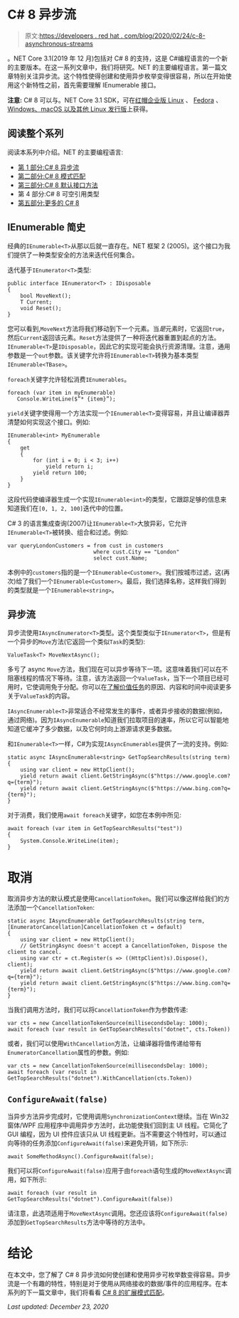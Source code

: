 # C# 8 异步流

> 原文:[https://developers . red hat . com/blog/2020/02/24/c-8-asynchronous-streams](https://developers.redhat.com/blog/2020/02/24/c-8-asynchronous-streams)

。NET Core 3.1(2019 年 12 月)包括对 C# 8 的支持，这是 C#编程语言的一个新的主要版本。在这一系列文章中，我们将研究。NET 的主要编程语言。第一篇文章特别关注异步流。这个特性使得创建和使用异步枚举变得很容易，所以在开始使用这个新特性之前，首先需要理解 IEnumerable 接口。

**注意:** C# 8 可以与。NET Core 3.1 SDK，可在[红帽企业版 Linux](https://access.redhat.com/documentation/en-us/net_core/) 、 [Fedora](http://fedoraloves.net/) 、 [Windows、macOS 以及其他 Linux 发行版](https://dotnet.microsoft.com/download)上获得。

## 阅读整个系列

阅读本系列中介绍。NET 的主要编程语言:

*   [第 1 部分:C# 8 异步流](https://developers.redhat.com/blog/2020/02/24/c-8-asynchronous-streams/)
*   [第二部分:C# 8 模式匹配](https://developers.redhat.com/blog/2020/02/27/c-8-pattern-matching/)
*   [第三部分:C# 8 默认接口方法](https://developers.redhat.com/blog/2020/03/03/c-8-default-interface-methods/)
*   第 4 部分:C# 8 可空引用类型
*   [第五部分:更多的 C# 8](https://developers.redhat.com/blog/2020/03/11/some-more-c-8/)

## IEnumerable 简史

经典的`IEnumerable<T>`从那以后就一直存在。NET 框架 2 (2005)。这个接口为我们提供了一种类型安全的方法来迭代任何集合。

迭代基于`IEnumerator<T>`类型:

```
public interface IEnumerator<T> : IDisposable
{
    bool MoveNext();
    T Current;
    void Reset();
}

```

您可以看到,`MoveNext`方法将我们移动到下一个元素。当*是*元素时，它返回`true`，然后`Current`返回该元素。`Reset`方法提供了一种将迭代器重置到起点的方法。`IEnumerable<T>`是`IDisposable`，因此它的实现可能会执行资源清理。注意，通用参数是一个`out`参数。该关键字允许将`IEnumerable<T>`转换为基本类型`IEnumerable<TBase>`。

`foreach`关键字允许轻松消费`IEnumerables`。

```
foreach (var item in myEnumerable)
   Console.WriteLine($”* {item}”);

```

`yield`关键字使得用一个方法实现一个`IEnumerable<T>`变得容易，并且让编译器弄清楚如何实现这个接口。例如:

```
IEnumerable<int> MyEnumerable
{
    get
    {
        for (int i = 0; i < 3; i++)
            yield return i;
        yield return 100;
    }
}

```

这段代码使编译器生成一个实现`IEnumerable<int>`的类型，它跟踪足够的信息来知道我们在`[0, 1, 2, 100]`迭代中的位置。

C# 3 的语言集成查询(2007)让`IEnumerable<T>`大放异彩，它允许`IEnumerable<T>`被转换、组合和过滤。例如:

```
var queryLondonCustomers = from cust in customers
                           where cust.City == "London"
                           select cust.Name;

```

本例中的`customers`指的是一个`IEnumerable<Customer>`。我们按城市过滤，这(再次)给了我们一个`IEnumerable<Customer>`。最后，我们选择名称，这样我们得到的类型就是一个`IEnumerable<string>`。

## 异步流

异步流使用`IAsyncEnumerator<T>`类型。这个类型类似于`IEnumerator<T>`，但是有一个异步的`Move`方法(它返回一个类似`Task`的类型):

```
ValueTask<T> MoveNextAsync();

```

多亏了 async `Move`方法，我们现在可以异步等待下一项。这意味着我们可以在不阻塞线程的情况下等待。注意，该方法返回一个`ValueTask`，当下一个项目已经可用时，它使调用免于分配。你可以在[了解价值任务](https://devblogs.microsoft.com/dotnet/understanding-the-whys-whats-and-whens-of-valuetask/)的原因、内容和时间中阅读更多关于`ValueTask`的内容。

`IAsyncEnumerable<T>`非常适合不经常发生的事件，或者异步接收的数据(例如，通过网络)。因为`IAsyncEnumerable`知道我们拉取项目的速率，所以它可以智能地知道它缓冲了多少数据，以及它何时向上游源请求更多数据。

和`IEnumerable<T>`一样，C#为实现`IAsyncEnumerables`提供了一流的支持。例如:

```
static async IAsyncEnumerable<string> GetTopSearchResults(string term)
{
    using var client = new HttpClient();
    yield return await client.GetStringAsync($"https://www.google.com?q={term}");
    yield return await client.GetStringAsync($"https://www.bing.com?q={term}");
}

```

对于消费，我们使用`await foreach`关键字，如您在本例中所见:

```
await foreach (var item in GetTopSearchResults("test"))
{
    System.Console.WriteLine(item);
}

```

# 取消

取消异步方法的默认模式是使用`CancellationToken`。我们可以像这样给我们的方法添加一个`CancellationToken`:

```
static async IAsyncEnumerable GetTopSearchResults(string term, [EnumeratorCancellation]CancellationToken ct = default)
{
    using var client = new HttpClient();
    // GetStringAsync doesn't accept a CancellationToken, Dispose the client to cancel.
    using var ctr = ct.Register(s => ((HttpClient)s).Dispose(), client);
    yield return await client.GetStringAsync($"https://www.google.com?q={term}");
    yield return await client.GetStringAsync($"https://www.bing.com?q={term}");
}

```

当我们调用方法时，我们可以将`CancellationToken`作为参数传递:

```
var cts = new CancellationTokenSource(millisecondsDelay: 1000);
await foreach (var result in GetTopSearchResults("dotnet", cts.Token))

```

或者，我们可以使用`WithCancellation`方法，让编译器将值传递给带有`EnumeratorCancellation`属性的参数。例如:

```
var cts = new CancellationTokenSource(millisecondsDelay: 1000);
await foreach (var result in GetTopSearchResults("dotnet").WithCancellation(cts.Token))

```

## `ConfigureAwait(false)`

当异步方法异步完成时，它使用调用`SynchronizationContext`继续。当在 Win32 窗体/WPF 应用程序中调用异步方法时，此功能使我们回到主 UI 线程。它简化了 GUI 编程，因为 UI 控件应该只从 UI 线程更新。当不需要这个特性时，可以通过向等待的任务添加`ConfigureAwait(false)`来避免开销，如下所示:

```
await SomeMethodAsync().ConfigureAwait(false);

```

我们可以将`ConfigureAwait(false)`应用于由`foreach`语句生成的`MoveNextAsync`调用，如下所示:

```
await foreach (var result in GetTopSearchResults("dotnet").ConfigureAwait(false))

```

请注意，此选项适用于`MoveNextAsync`调用。您还应该将`ConfigureAwait(false)`添加到`GetTopSearchResults`方法中等待的方法中。

# 结论

在本文中，您了解了 C# 8 异步流如何使创建和使用异步可枚举数变得容易。异步流是一个有趣的特性，特别是对于使用从网络接收的数据/事件的应用程序。在本系列的下一篇文章中，我们将看看 [C# 8 的扩展模式匹配](https://developers.redhat.com/blog/2020/02/27/c-8-pattern-matching/)。

*Last updated: December 23, 2020*